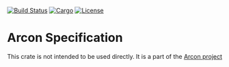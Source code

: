 [![Build Status](https://dev.azure.com/arcon-cda/arcon/_apis/build/status/cda-group.arcon?branchName=master)](https://dev.azure.com/arcon-cda/arcon/_build/latest?definitionId=1&branchName=master)
[![Cargo](https://img.shields.io/badge/crates.io-v0.1.2-orange)](https://crates.io/crates/arcon_spec)
[![License](https://img.shields.io/badge/License-BSD%203--Clause-blue)](https://github.com/cda-group/arcon)

# Arcon Specification

This crate is not intended to be used directly. It is a part of the [Arcon project](https://github.com/cda-group/arcon)
